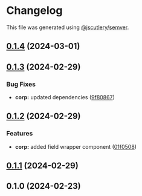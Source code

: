 # Changelog

This file was generated using [@jscutlery/semver](https://github.com/jscutlery/semver).

## [0.1.4](https://github.com/rhinobase/raftyui/compare/corp-0.1.3...corp-0.1.4) (2024-03-01)

## [0.1.3](https://github.com/rhinobase/raftyui/compare/corp-0.1.2...corp-0.1.3) (2024-02-29)


### Bug Fixes

* **corp:** updated dependencies ([9f80867](https://github.com/rhinobase/raftyui/commit/9f80867c6582d7a6c10727670f25da2f7373f388))

## [0.1.2](https://github.com/rhinobase/raftyui/compare/corp-0.1.1...corp-0.1.2) (2024-02-29)


### Features

* **corp:** added field wrapper component ([01f0508](https://github.com/rhinobase/raftyui/commit/01f050854128ecd66259c862f2865c26c02c952e))

## [0.1.1](https://github.com/rhinobase/raftyui/compare/corp-0.1.0...corp-0.1.1) (2024-02-29)

## 0.1.0 (2024-02-23)
